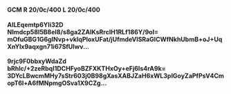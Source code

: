 #### GCM R 20/0c/400 L 20/0c/400
**AILEqemtp6YIi32D**<br/>**NImdcp58l5B8el8/s8ga2ZAlKsRrclH1RLf186Y/9oI=**<br/>**mOfuGBG1G6gINvp+vkIqPloxUFat/jUfmdeVISRaGlCWfNkhUbmB+oJ+UqXnYIx9aqxgn71i67SfUIwv...**<br/><br/>
**9rjc9F0bbxyWdaZd**<br/>**bRhlc/+2zeRbql1DCHFyoBZFXKTHxOy+eFj6ls4rA9k=**<br/>**3DYcLBwcmMHy7sStr603j0B98gXasXABJZaH6xWL3pIGoyZaPfPsV4CmopT6l+A6fMNpmgOSva1X9CZg...**